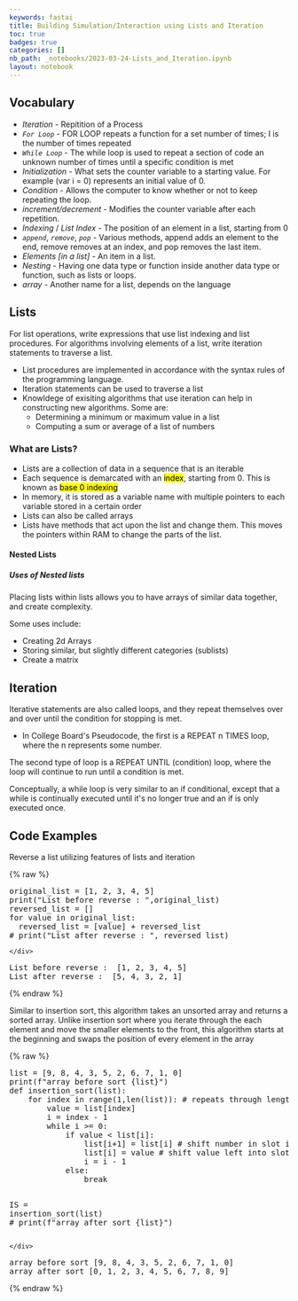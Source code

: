 ```yaml
---
keywords: fastai
title: Building Simulation/Interaction using Lists and Iteration
toc: true 
badges: true
categories: []
nb_path: _notebooks/2023-03-24-Lists_and_Iteration.ipynb
layout: notebook
---
```


<!--
#################################################
### THIS FILE WAS AUTOGENERATED! DO NOT EDIT! ###
#################################################
# file to edit: _notebooks/2023-03-24-Lists_and_Iteration.ipynb
-->

<div class="container" id="notebook-container">
        
<div class="cell border-box-sizing text_cell rendered"><div class="inner_cell">
<div class="text_cell_render border-box-sizing rendered_html">
<h2 id="Vocabulary">Vocabulary<a class="anchor-link" href="#Vocabulary"> </a></h2><ul>
<li><em>Iteration</em>  - Repitition of a Process <br></li>
<li><em><code>For Loop</code></em> - FOR LOOP repeats a function for a set number of times; I is the number of times repeated <br></li>
<li><em><code>While Loop</code></em>  - The while loop is used to repeat a section of code an unknown number of times until a specific condition is met <br></li>
<li><em>Initialization</em> - What sets the counter variable to a starting value. For example (var i = 0) represents an initial value of 0. <br></li>
<li><em>Condition</em> - Allows the computer to know whether or not to keep repeating the loop.</li>
<li><em>increment/decrement</em> - Modifies the counter variable after each repetition.</li>
<li><em>Indexing</em> / <em>List Index</em> - The position of an element in a list, starting from 0 <br></li>
<li><em><code>append</code></em>, <em><code>remove</code></em>, <em><code>pop</code></em> - Various methods, append adds an element to the end, remove removes at an index, and pop removes the last item. <br></li>
<li><em>Elements [in a list]</em> - An item in a list. <br></li>
<li><em>Nesting</em> - Having one data type or function inside another data type or function, such as lists or loops. <br></li>
<li><em>array</em> - Another name for a list, depends on the language</li>
</ul>

</div>
</div>
</div>
<div class="cell border-box-sizing text_cell rendered"><div class="inner_cell">
<div class="text_cell_render border-box-sizing rendered_html">
<h2 id="Lists">Lists<a class="anchor-link" href="#Lists"> </a></h2><p>For list operations, write expressions that use list indexing and list procedures. For algorithms involving elements of a list, write iteration statements to traverse a list.</p>
<ul>
<li>List procedures are implemented in accordance with the syntax rules of the programming language. </li>
<li>Iteration statements can be used to traverse a list</li>
<li>Knowldege of exisiting algorithms that use iteration can help in constructing new algorithms. Some are:<ul>
<li>Determining a minimum or maximum value in a list</li>
<li>Computing a sum or average of a list of numbers</li>
</ul>
</li>
</ul>
<h3 id="What-are-Lists?">What are Lists?<a class="anchor-link" href="#What-are-Lists?"> </a></h3><ul>
<li>Lists are a collection of data in a sequence that is an iterable</li>
<li>Each sequence is demarcated with an <mark>index</mark>, starting from 0. This is known as <mark>base 0 indexing</mark></li>
<li>In memory, it is stored as a variable name with multiple pointers to each variable stored in a certain order</li>
<li>Lists can also be called arrays</li>
<li>Lists have methods that act upon the list and change them. This moves the pointers within RAM to change the parts of the list.</li>
</ul>
<h4 id="Nested-Lists">Nested Lists<a class="anchor-link" href="#Nested-Lists"> </a></h4><h5 id="Uses-of-Nested-lists">Uses of Nested lists<a class="anchor-link" href="#Uses-of-Nested-lists"> </a></h5><p>Placing lists within lists allows you to have arrays of similar data together, and create complexity. <br></p>
<p>Some uses include:</p>
<ul>
<li>Creating 2d Arrays </li>
<li>Storing similar, but slightly different categories (sublists)</li>
<li>Create a matrix</li>
</ul>

</div>
</div>
</div>
<div class="cell border-box-sizing text_cell rendered"><div class="inner_cell">
<div class="text_cell_render border-box-sizing rendered_html">
<h2 id="Iteration">Iteration<a class="anchor-link" href="#Iteration"> </a></h2><p>Iterative statements are also called loops, and they repeat themselves over and over until the condition for stopping is met.</p>
<ul>
<li>In College Board's Pseudocode, the first is a REPEAT n TIMES loop, where the n represents some number.</li>
</ul>
<p>The second type of loop is a REPEAT UNTIL (condition) loop, where the loop will continue to run until a condition is met.</p>
<p>Conceptually, a while loop is very similar to an if conditional, except that a while is continually executed until it's no longer true and an if is only executed once.</p>

</div>
</div>
</div>
<div class="cell border-box-sizing text_cell rendered"><div class="inner_cell">
<div class="text_cell_render border-box-sizing rendered_html">
<h2 id="Code-Examples">Code Examples<a class="anchor-link" href="#Code-Examples"> </a></h2>
</div>
</div>
</div>
<div class="cell border-box-sizing text_cell rendered"><div class="inner_cell">
<div class="text_cell_render border-box-sizing rendered_html">
<p>Reverse a list utilizing features of lists and iteration</p>

</div>
</div>
</div>
    {% raw %}
    
<div class="cell border-box-sizing code_cell rendered">
<div class="input">

<div class="inner_cell">
    <div class="input_area">
<div class=" highlight hl-ipython3"><pre><span></span><span class="n">original_list</span> <span class="o">=</span> <span class="p">[</span><span class="mi">1</span><span class="p">,</span> <span class="mi">2</span><span class="p">,</span> <span class="mi">3</span><span class="p">,</span> <span class="mi">4</span><span class="p">,</span> <span class="mi">5</span><span class="p">]</span>
<span class="nb">print</span><span class="p">(</span><span class="s2">&quot;List before reverse : &quot;</span><span class="p">,</span><span class="n">original_list</span><span class="p">)</span>
<span class="n">reversed_list</span> <span class="o">=</span> <span class="p">[]</span>
<span class="k">for</span> <span class="n">value</span> <span class="ow">in</span> <span class="n">original_list</span><span class="p">:</span>
  <span class="n">reversed_list</span> <span class="o">=</span> <span class="p">[</span><span class="n">value</span><span class="p">]</span> <span class="o">+</span> <span class="n">reversed_list</span>
<span class="c1"># print(&quot;List after reverse : &quot;, reversed_list)</span>
</pre></div>

    </div>
</div>
</div>

<div class="output_wrapper">
<div class="output">

<div class="output_area">

<div class="output_subarea output_stream output_stdout output_text">
<pre>List before reverse :  [1, 2, 3, 4, 5]
List after reverse :  [5, 4, 3, 2, 1]
</pre>
</div>
</div>

</div>
</div>

</div>
    {% endraw %}

<div class="cell border-box-sizing text_cell rendered"><div class="inner_cell">
<div class="text_cell_render border-box-sizing rendered_html">
<p>Similar to insertion sort, this algorithm takes an unsorted array and returns a sorted array. Unlike insertion sort where you iterate through the each element and move the smaller elements to the front, this algorithm starts at the beginning and swaps the position of every element in the array</p>

</div>
</div>
</div>
    {% raw %}
    
<div class="cell border-box-sizing code_cell rendered">
<div class="input">

<div class="inner_cell">
    <div class="input_area">
<div class=" highlight hl-ipython3"><pre><span></span><span class="nb">list</span> <span class="o">=</span> <span class="p">[</span><span class="mi">9</span><span class="p">,</span> <span class="mi">8</span><span class="p">,</span> <span class="mi">4</span><span class="p">,</span> <span class="mi">3</span><span class="p">,</span> <span class="mi">5</span><span class="p">,</span> <span class="mi">2</span><span class="p">,</span> <span class="mi">6</span><span class="p">,</span> <span class="mi">7</span><span class="p">,</span> <span class="mi">1</span><span class="p">,</span> <span class="mi">0</span><span class="p">]</span>
<span class="nb">print</span><span class="p">(</span><span class="sa">f</span><span class="s2">&quot;array before sort </span><span class="si">{</span><span class="nb">list</span><span class="si">}</span><span class="s2">&quot;</span><span class="p">)</span>
<span class="k">def</span> <span class="nf">insertion_sort</span><span class="p">(</span><span class="nb">list</span><span class="p">):</span>
    <span class="k">for</span> <span class="n">index</span> <span class="ow">in</span> <span class="nb">range</span><span class="p">(</span><span class="mi">1</span><span class="p">,</span><span class="nb">len</span><span class="p">(</span><span class="nb">list</span><span class="p">)):</span> <span class="c1"># repeats through length of the array</span>
        <span class="n">value</span> <span class="o">=</span> <span class="nb">list</span><span class="p">[</span><span class="n">index</span><span class="p">]</span>
        <span class="n">i</span> <span class="o">=</span> <span class="n">index</span> <span class="o">-</span> <span class="mi">1</span>
        <span class="k">while</span> <span class="n">i</span> <span class="o">&gt;=</span> <span class="mi">0</span><span class="p">:</span>
            <span class="k">if</span> <span class="n">value</span> <span class="o">&lt;</span> <span class="nb">list</span><span class="p">[</span><span class="n">i</span><span class="p">]:</span>
                <span class="nb">list</span><span class="p">[</span><span class="n">i</span><span class="o">+</span><span class="mi">1</span><span class="p">]</span> <span class="o">=</span> <span class="nb">list</span><span class="p">[</span><span class="n">i</span><span class="p">]</span> <span class="c1"># shift number in slot i to the right</span>
                <span class="nb">list</span><span class="p">[</span><span class="n">i</span><span class="p">]</span> <span class="o">=</span> <span class="n">value</span> <span class="c1"># shift value left into slot i</span>
                <span class="n">i</span> <span class="o">=</span> <span class="n">i</span> <span class="o">-</span> <span class="mi">1</span>
            <span class="k">else</span><span class="p">:</span>
                <span class="k">break</span>

<span class="n">IS</span> <span class="o">=</span> <span class="n">insertion_sort</span><span class="p">(</span><span class="nb">list</span><span class="p">)</span>
<span class="c1"># print(f&quot;array after sort {list}&quot;)</span>
</pre></div>

    </div>
</div>
</div>

<div class="output_wrapper">
<div class="output">

<div class="output_area">

<div class="output_subarea output_stream output_stdout output_text">
<pre>array before sort [9, 8, 4, 3, 5, 2, 6, 7, 1, 0]
array after sort [0, 1, 2, 3, 4, 5, 6, 7, 8, 9]
</pre>
</div>
</div>

</div>
</div>

</div>
    {% endraw %}

</div>
 

